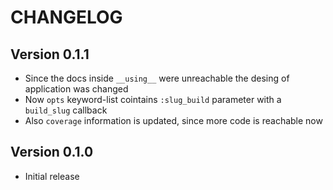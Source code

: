 # CHANGELOG

## Version 0.1.1

- Since the docs inside `__using__` were unreachable the desing of application was changed
- Now `opts` keyword-list cointains `:slug_build` parameter with a `build_slug` callback
- Also `coverage` information is updated, since more code is reachable now

## Version 0.1.0

- Initial release
